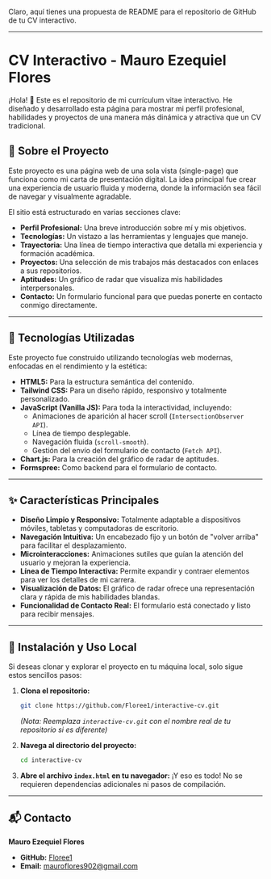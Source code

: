 Claro, aquí tienes una propuesta de README para el repositorio de GitHub de tu CV interactivo.

-----

# CV Interactivo - Mauro Ezequiel Flores

¡Hola\! 👋 Este es el repositorio de mi currículum vitae interactivo. He diseñado y desarrollado esta página para mostrar mi perfil profesional, habilidades y proyectos de una manera más dinámica y atractiva que un CV tradicional.

## 📜 Sobre el Proyecto

Este proyecto es una página web de una sola vista (single-page) que funciona como mi carta de presentación digital. La idea principal fue crear una experiencia de usuario fluida y moderna, donde la información sea fácil de navegar y visualmente agradable.

El sitio está estructurado en varias secciones clave:

  * **Perfil Profesional:** Una breve introducción sobre mí y mis objetivos.
  * **Tecnologías:** Un vistazo a las herramientas y lenguajes que manejo.
  * **Trayectoria:** Una línea de tiempo interactiva que detalla mi experiencia y formación académica.
  * **Proyectos:** Una selección de mis trabajos más destacados con enlaces a sus repositorios.
  * **Aptitudes:** Un gráfico de radar que visualiza mis habilidades interpersonales.
  * **Contacto:** Un formulario funcional para que puedas ponerte en contacto conmigo directamente.

-----

## 🚀 Tecnologías Utilizadas

Este proyecto fue construido utilizando tecnologías web modernas, enfocadas en el rendimiento y la estética:

  * **HTML5:** Para la estructura semántica del contenido.
  * **Tailwind CSS:** Para un diseño rápido, responsivo y totalmente personalizado.
  * **JavaScript (Vanilla JS):** Para toda la interactividad, incluyendo:
      * Animaciones de aparición al hacer scroll (`IntersectionObserver API`).
      * Línea de tiempo desplegable.
      * Navegación fluida (`scroll-smooth`).
      * Gestión del envío del formulario de contacto (`Fetch API`).
  * **Chart.js:** Para la creación del gráfico de radar de aptitudes.
  * **Formspree:** Como backend para el formulario de contacto.

-----

## ✨ Características Principales

  * **Diseño Limpio y Responsivo:** Totalmente adaptable a dispositivos móviles, tabletas y computadoras de escritorio.
  * **Navegación Intuitiva:** Un encabezado fijo y un botón de "volver arriba" para facilitar el desplazamiento.
  * **Microinteracciones:** Animaciones sutiles que guían la atención del usuario y mejoran la experiencia.
  * **Línea de Tiempo Interactiva:** Permite expandir y contraer elementos para ver los detalles de mi carrera.
  * **Visualización de Datos:** El gráfico de radar ofrece una representación clara y rápida de mis habilidades blandas.
  * **Funcionalidad de Contacto Real:** El formulario está conectado y listo para recibir mensajes.

-----

## 🔧 Instalación y Uso Local

Si deseas clonar y explorar el proyecto en tu máquina local, solo sigue estos sencillos pasos:

1.  **Clona el repositorio:**

    ```sh
    git clone https://github.com/Floree1/interactive-cv.git
    ```

    *(Nota: Reemplaza `interactive-cv.git` con el nombre real de tu repositorio si es diferente)*

2.  **Navega al directorio del proyecto:**

    ```sh
    cd interactive-cv
    ```

3.  **Abre el archivo `index.html` en tu navegador:**
    ¡Y eso es todo\! No se requieren dependencias adicionales ni pasos de compilación.

-----

## 📬 Contacto

**Mauro Ezequiel Flores**

  * **GitHub:** [Floree1](https://github.com/Floree1)
  * **Email:** mauroflores902@gmail.com

